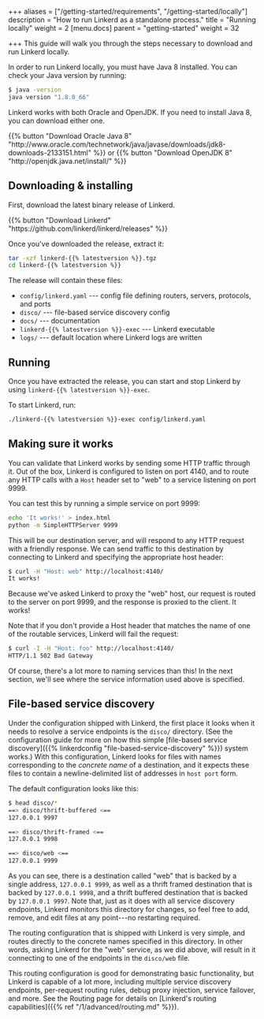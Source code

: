 +++
aliases = ["/getting-started/requirements", "/getting-started/locally"]
description = "How to run Linkerd as a standalone process."
title = "Running locally"
weight = 2
[menu.docs]
parent = "getting-started"
weight = 32

+++
This guide will walk you through the steps necessary to download and run
Linkerd locally.

In order to run Linkerd locally, you must have Java 8 installed. You can
check your Java version by running:

```bash
$ java -version
java version "1.8.0_66"
```

Linkerd works with both Oracle and OpenJDK. If you need to install Java 8, you
can download either one.

<!-- markdownlint-disable MD013 MD033 -->

<p class="text-center">
{{% button "Download Oracle Java 8" "http://www.oracle.com/technetwork/java/javase/downloads/jdk8-downloads-2133151.html" %}} or
{{% button "Download OpenJDK 8" "http://openjdk.java.net/install/" %}}
</p>

## Downloading & installing

First, download the latest binary release of Linkerd.

<p class="text-center">
{{% button "Download Linkerd" "https://github.com/linkerd/linkerd/releases" %}}
</p>

<!-- markdownlint-enable MD013 MD033 -->

Once you've downloaded the release, extract it:

```bash
tar -xzf linkerd-{{% latestversion %}}.tgz
cd linkerd-{{% latestversion %}}
```

The release will contain these files:

* `config/linkerd.yaml` --- config file defining routers, servers, protocols,
  and ports
* `disco/` --- file-based service discovery config
* `docs/` --- documentation
* `linkerd-{{% latestversion %}}-exec` --- Linkerd executable
* `logs/` --- default location where Linkerd logs are written

## Running

Once you have extracted the release, you can start and stop Linkerd by using
`linkerd-{{% latestversion %}}-exec`.

To start Linkerd, run:

```bash
./linkerd-{{% latestversion %}}-exec config/linkerd.yaml
```

## Making sure it works

You can validate that Linkerd works by sending some HTTP traffic through it.
Out of the box, Linkerd is configured to listen on port 4140, and to route any
HTTP calls with a `Host` header set to "web" to a service listening on port
9999.

You can test this by running a simple service on port 9999:

```bash
echo 'It works!' > index.html
python -m SimpleHTTPServer 9999
```

This will be our destination server, and will respond to any HTTP request
with a friendly response. We can send traffic to this destination by
connecting to Linkerd and specifying the appropriate host header:

```bash
$ curl -H "Host: web" http://localhost:4140/
It works!
```

Because we've asked Linkerd to proxy the "web" host, our request is routed to
the server on port 9999, and the response is proxied to the client. It
works!

Note that if you don't provide a Host header that matches the name of one of
the routable services, Linkerd will fail the request:

```bash
$ curl -I -H "Host: foo" http://localhost:4140/
HTTP/1.1 502 Bad Gateway
```

Of course, there's a lot more to naming services than this! In the next
section, we'll see where the service information used above is specified.

## File-based service discovery

Under the configuration shipped with Linkerd, the first place it looks when it
needs to resolve a service endpoints is the `disco/` directory.
(See the configuration guide for more on how this simple [file-based service
discovery]({{% linkerdconfig "file-based-service-discovery" %}}) system works.)
With this configuration, Linkerd looks for files with names corresponding to
the *concrete name* of a destination, and it expects these files to contain
a newline-delimited list of addresses in `host port` form.

The default configuration looks like this:

```bash
$ head disco/*
==> disco/thrift-buffered <==
127.0.0.1 9997

==> disco/thrift-framed <==
127.0.0.1 9998

==> disco/web <==
127.0.0.1 9999
```

As you can see, there is a destination called "web" that is backed by a single
address, `127.0.0.1 9999`, as well as a thrift framed destination that is backed
by `127.0.0.1 9998`, and a thrift buffered destination that is backed by
`127.0.0.1 9997`. Note that, just as it does with all service discovery
endpoints, Linkerd monitors this directory for changes, so feel free to add,
remove, and edit files at any point---no restarting required.

The routing configuration that is shipped with Linkerd is very simple, and
routes directly to the concrete names specified in this directory. In other
words, asking Linkerd for the "web" service, as we did above, will result in it
connecting to one of the endpoints in the `disco/web` file.

This routing configuration is good for demonstrating basic functionality, but
Linkerd is capable of a lot more, including multiple service discovery
endpoints, per-request routing rules, debug proxy injection, service failover,
and more. See the Routing page for details on [Linkerd's routing
capabilities]({{% ref "/1/advanced/routing.md" %}}).